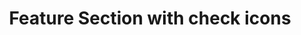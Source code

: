 ---
title: Feature Section with check icons
category: Marketing
paid: true
isActive: true
ltr: {"preview":"function App() {\n  const features = [{\n    title: \"Fast Refresh\",\n    desc: \"Lorem ipsum dolor sit amet, consectetur adipiscing elit. Donec congue, nisl eget molestie varius, enim ex faucibus purus.\"\n  }, {\n    title: \"Analytics\",\n    desc: \"Lorem ipsum dolor sit amet, consectetur adipiscing elit. Donec congue, nisl eget molestie varius, enim ex faucibus purus.\"\n  }, {\n    title: \"Datacenter security\",\n    desc: \"Lorem ipsum dolor sit amet, consectetur adipiscing elit. Donec congue, nisl eget molestie varius, enim ex faucibus purus.\"\n  }, {\n    title: \"Build on your terms\",\n    desc: \"Lorem ipsum dolor sit amet, consectetur adipiscing elit. Donec congue, nisl eget molestie varius, enim ex faucibus purus.\"\n  }, {\n    title: \"Safe to use\",\n    desc: \"Lorem ipsum dolor sit amet, consectetur adipiscing elit. Donec congue, nisl eget molestie varius, enim ex faucibus purus.\"\n  }, {\n    title: \"Flexible\",\n    desc: \"Lorem ipsum dolor sit amet, consectetur adipiscing elit. Donec congue, nisl eget molestie varius, enim ex faucibus purus.\"\n  }];\n  return /*#__PURE__*/React.createElement(\"section\", {\n    className: \"py-14\"\n  }, /*#__PURE__*/React.createElement(\"div\", {\n    className: \"max-w-screen-xl mx-auto px-4 text-gray-600 md:px-8\"\n  }, /*#__PURE__*/React.createElement(\"div\", {\n    className: \"max-w-xl space-y-3\"\n  }, /*#__PURE__*/React.createElement(\"h3\", {\n    className: \"text-indigo-600 font-semibold\"\n  }, \"Features\"), /*#__PURE__*/React.createElement(\"p\", {\n    className: \"text-gray-800 text-3xl font-semibold sm:text-4xl\"\n  }, \"Everything you need to grow\"), /*#__PURE__*/React.createElement(\"p\", null, \"Lorem ipsum dolor sit amet, consectetur adipiscing elit. Donec congue, nisl eget molestie varius, enim ex faucibus purus\")), /*#__PURE__*/React.createElement(\"div\", {\n    className: \"mt-12\"\n  }, /*#__PURE__*/React.createElement(\"ul\", {\n    className: \"grid gap-y-8 gap-x-12 sm:grid-cols-2 lg:grid-cols-3\"\n  }, features.map((item, idx) => /*#__PURE__*/React.createElement(\"li\", {\n    key: idx,\n    className: \"space-y-3\"\n  }, /*#__PURE__*/React.createElement(\"div\", {\n    className: \"w-12 h-12 border text-indigo-600 rounded-lg flex items-center justify-center\"\n  }, /*#__PURE__*/React.createElement(\"svg\", {\n    xmlns: \"http://www.w3.org/2000/svg\",\n    fill: \"none\",\n    viewBox: \"0 0 24 24\",\n    strokeWidth: 1.5,\n    stroke: \"currentColor\",\n    className: \"w-6 h-6\"\n  }, /*#__PURE__*/React.createElement(\"path\", {\n    strokeLinecap: \"round\",\n    strokeLinejoin: \"round\",\n    d: \"M4.5 12.75l6 6 9-13.5\"\n  }))), /*#__PURE__*/React.createElement(\"h4\", {\n    className: \"text-lg text-gray-800 font-semibold\"\n  }, item.title), /*#__PURE__*/React.createElement(\"p\", null, item.desc)))))));\n}","react":{"jsxTail":[{"code":"export default () => {\n\n    const features = [\n        {\n            title: \"Fast Refresh\",\n            desc: \"Lorem ipsum dolor sit amet, consectetur adipiscing elit. Donec congue, nisl eget molestie varius, enim ex faucibus purus.\"\n        },\n        {\n            title: \"Analytics\",\n            desc: \"Lorem ipsum dolor sit amet, consectetur adipiscing elit. Donec congue, nisl eget molestie varius, enim ex faucibus purus.\"\n        },\n        {\n            title: \"Datacenter security\",\n            desc: \"Lorem ipsum dolor sit amet, consectetur adipiscing elit. Donec congue, nisl eget molestie varius, enim ex faucibus purus.\"\n        },\n        {\n            title: \"Build on your terms\",\n            desc: \"Lorem ipsum dolor sit amet, consectetur adipiscing elit. Donec congue, nisl eget molestie varius, enim ex faucibus purus.\"\n        },\n        {\n            title: \"Safe to use\",\n            desc: \"Lorem ipsum dolor sit amet, consectetur adipiscing elit. Donec congue, nisl eget molestie varius, enim ex faucibus purus.\"\n        },\n        {\n            title: \"Flexible\",\n            desc: \"Lorem ipsum dolor sit amet, consectetur adipiscing elit. Donec congue, nisl eget molestie varius, enim ex faucibus purus.\"\n        },\n    ]\n\n    return (\n        <section className=\"py-14\">\n            <div className=\"max-w-screen-xl mx-auto px-4 text-gray-600 md:px-8\">\n                <div className=\"max-w-xl space-y-3\">\n                    <h3 className=\"text-indigo-600 font-semibold\">\n                        Features\n                    </h3>\n                    <p className=\"text-gray-800 text-3xl font-semibold sm:text-4xl\">\n                        Everything you need to grow\n                    </p>\n                    <p>\n                        Lorem ipsum dolor sit amet, consectetur adipiscing elit. Donec congue, nisl eget molestie varius, enim ex faucibus purus\n                    </p>\n                </div>\n                <div className=\"mt-12\">\n                    <ul className=\"grid gap-y-8 gap-x-12 sm:grid-cols-2 lg:grid-cols-3\">\n                        {\n                            features.map((item, idx) => (\n                                <li key={idx} className=\"space-y-3\">\n                                    <div className=\"w-12 h-12 border text-indigo-600 rounded-lg flex items-center justify-center\">\n                                        <svg xmlns=\"http://www.w3.org/2000/svg\" fill=\"none\" viewBox=\"0 0 24 24\" strokeWidth={1.5} stroke=\"currentColor\" className=\"w-6 h-6\">\n                                            <path strokeLinecap=\"round\" strokeLinejoin=\"round\" d=\"M4.5 12.75l6 6 9-13.5\" />\n                                        </svg>\n                                    </div>\n                                    <h4 className=\"text-lg text-gray-800 font-semibold\">\n                                        {item.title}\n                                    </h4>\n                                    <p>\n                                        {item.desc}\n                                    </p>\n                                </li>\n                            ))\n                        }\n                    </ul>\n                </div>\n            </div>\n        </section>\n    )\n}","label":"App.jsx"}],"jsxCss":[]},"vue":{"vueCss":[],"vueTail":[]}}
rtl: {"vue":{"vueCss":[],"vueTail":[]},"preview":"function App() {\n  const features = [{\n    title: \"تحديث سريع\",\n    desc: \"العميل مهم جدا ، العميل سيتبعه. حتى الواجب المنزلي ، يحتاج اللاعبون إلى موظفين مختلفين ، لأنهم طاهرون من الفم.\"\n  }, {\n    title: \"التحليلات\",\n    desc: \"العميل مهم جدا ، العميل سيتبعه. حتى الواجب المنزلي ، يحتاج اللاعبون إلى موظفين مختلفين ، لأنهم طاهرون من الفم.\"\n  }, {\n    title: \"أمن مركز البيانات\",\n    desc: \"العميل مهم جدا ، العميل سيتبعه. حتى الواجب المنزلي ، يحتاج اللاعبون إلى موظفين مختلفين ، لأنهم طاهرون من الفم.\"\n  }, {\n    title: \"بناء على شروطك\",\n    desc: \"العميل مهم جدا ، العميل سيتبعه. حتى الواجب المنزلي ، يحتاج اللاعبون إلى موظفين مختلفين ، لأنهم طاهرون من الفم.\"\n  }, {\n    title: \"آمنة للاستخدام\",\n    desc: \"العميل مهم جدا ، العميل سيتبعه. حتى الواجب المنزلي ، يحتاج اللاعبون إلى موظفين مختلفين ، لأنهم طاهرون من الفم.\"\n  }, {\n    title: \"مرن\",\n    desc: \"العميل مهم جدا ، العميل سيتبعه. حتى الواجب المنزلي ، يحتاج اللاعبون إلى موظفين مختلفين ، لأنهم طاهرون من الفم.\"\n  }];\n  return /*#__PURE__*/React.createElement(\"section\", {\n    className: \"py-14\"\n  }, /*#__PURE__*/React.createElement(\"div\", {\n    className: \"max-w-screen-xl mx-auto px-4 text-gray-600 md:px-8\"\n  }, /*#__PURE__*/React.createElement(\"div\", {\n    className: \"max-w-xl space-y-3\"\n  }, /*#__PURE__*/React.createElement(\"h3\", {\n    className: \"text-indigo-600 font-semibold\"\n  }, \"\\u0627\\u0644\\u0645\\u0645\\u064A\\u0632\\u0627\\u062A\"), /*#__PURE__*/React.createElement(\"p\", {\n    className: \"text-gray-800 text-3xl font-semibold sm:text-4xl\"\n  }, \"\\u0643\\u0644 \\u0645\\u0627 \\u062A\\u062D\\u062A\\u0627\\u062C\\u0647 \\u0644\\u062A\\u0646\\u0645\\u0648\"), /*#__PURE__*/React.createElement(\"p\", null, \"\\u0627\\u0644\\u0639\\u0645\\u064A\\u0644 \\u0645\\u0647\\u0645 \\u062C\\u062F\\u0627 \\u060C \\u0627\\u0644\\u0639\\u0645\\u064A\\u0644 \\u0633\\u064A\\u062A\\u0628\\u0639\\u0647. \\u062D\\u062A\\u0649 \\u0627\\u0644\\u0648\\u0627\\u062C\\u0628 \\u0627\\u0644\\u0645\\u0646\\u0632\\u0644\\u064A \\u060C \\u064A\\u062D\\u062A\\u0627\\u062C \\u0627\\u0644\\u0644\\u0627\\u0639\\u0628\\u0648\\u0646 \\u0625\\u0644\\u0649 \\u0645\\u0648\\u0638\\u0641\\u064A\\u0646 \\u0645\\u062E\\u062A\\u0644\\u0641\\u064A\\u0646 \\u060C \\u0644\\u0623\\u0646\\u0647\\u0645 \\u0637\\u0627\\u0647\\u0631\\u0648\\u0646 \\u0645\\u0646 \\u0627\\u0644\\u0641\\u0645\")), /*#__PURE__*/React.createElement(\"div\", {\n    className: \"mt-12\"\n  }, /*#__PURE__*/React.createElement(\"ul\", {\n    className: \"grid gap-y-8 gap-x-12 sm:grid-cols-2 lg:grid-cols-3\"\n  }, features.map((item, idx) => /*#__PURE__*/React.createElement(\"li\", {\n    key: idx,\n    className: \"space-y-3\"\n  }, /*#__PURE__*/React.createElement(\"div\", {\n    className: \"w-12 h-12 border text-indigo-600 rounded-lg flex items-center justify-center\"\n  }, /*#__PURE__*/React.createElement(\"svg\", {\n    xmlns: \"http://www.w3.org/2000/svg\",\n    fill: \"none\",\n    viewBox: \"0 0 24 24\",\n    strokeWidth: 1.5,\n    stroke: \"currentColor\",\n    className: \"w-6 h-6\"\n  }, /*#__PURE__*/React.createElement(\"path\", {\n    strokeLinecap: \"round\",\n    strokeLinejoin: \"round\",\n    d: \"M4.5 12.75l6 6 9-13.5\"\n  }))), /*#__PURE__*/React.createElement(\"h4\", {\n    className: \"text-lg text-gray-800 font-semibold\"\n  }, item.title), /*#__PURE__*/React.createElement(\"p\", null, item.desc)))))));\n}","react":{"jsxTail":[{"code":"export default () => {\n\n    const features = [\n        {\n            title: \"تحديث سريع\",\n            desc: \"العميل مهم جدا ، العميل سيتبعه. حتى الواجب المنزلي ، يحتاج اللاعبون إلى موظفين مختلفين ، لأنهم طاهرون من الفم.\"\n        },\n        {\n            title: \"التحليلات\",\n            desc: \"العميل مهم جدا ، العميل سيتبعه. حتى الواجب المنزلي ، يحتاج اللاعبون إلى موظفين مختلفين ، لأنهم طاهرون من الفم.\"\n        },\n        {\n            title: \"أمن مركز البيانات\",\n            desc: \"العميل مهم جدا ، العميل سيتبعه. حتى الواجب المنزلي ، يحتاج اللاعبون إلى موظفين مختلفين ، لأنهم طاهرون من الفم.\"\n        },\n        {\n            title: \"بناء على شروطك\",\n            desc: \"العميل مهم جدا ، العميل سيتبعه. حتى الواجب المنزلي ، يحتاج اللاعبون إلى موظفين مختلفين ، لأنهم طاهرون من الفم.\"\n        },\n        {\n            title: \"آمنة للاستخدام\",\n            desc: \"العميل مهم جدا ، العميل سيتبعه. حتى الواجب المنزلي ، يحتاج اللاعبون إلى موظفين مختلفين ، لأنهم طاهرون من الفم.\"\n        },\n        {\n            title: \"مرن\",\n            desc: \"العميل مهم جدا ، العميل سيتبعه. حتى الواجب المنزلي ، يحتاج اللاعبون إلى موظفين مختلفين ، لأنهم طاهرون من الفم.\"\n        },\n    ]\n\n    return (\n        <section className=\"py-14\">\n            <div className=\"max-w-screen-xl mx-auto px-4 text-gray-600 md:px-8\">\n                <div className=\"max-w-xl space-y-3\">\n                    <h3 className=\"text-indigo-600 font-semibold\">\n                        المميزات\n                    </h3>\n                    <p className=\"text-gray-800 text-3xl font-semibold sm:text-4xl\">\n                        كل ما تحتاجه لتنمو\n                    </p>\n                    <p>\n                        العميل مهم جدا ، العميل سيتبعه. حتى الواجب المنزلي ، يحتاج اللاعبون إلى موظفين مختلفين ، لأنهم طاهرون من الفم\n                    </p>\n                </div>\n                <div className=\"mt-12\">\n                    <ul className=\"grid gap-y-8 gap-x-12 sm:grid-cols-2 lg:grid-cols-3\">\n                        {\n                            features.map((item, idx) => (\n                                <li key={idx} className=\"space-y-3\">\n                                    <div className=\"w-12 h-12 border text-indigo-600 rounded-lg flex items-center justify-center\">\n                                        <svg xmlns=\"http://www.w3.org/2000/svg\" fill=\"none\" viewBox=\"0 0 24 24\" strokeWidth={1.5} stroke=\"currentColor\" className=\"w-6 h-6\">\n                                            <path strokeLinecap=\"round\" strokeLinejoin=\"round\" d=\"M4.5 12.75l6 6 9-13.5\" />\n                                        </svg>\n                                    </div>\n                                    <h4 className=\"text-lg text-gray-800 font-semibold\">\n                                        {item.title}\n                                    </h4>\n                                    <p>\n                                        {item.desc}\n                                    </p>\n                                </li>\n                            ))\n                        }\n                    </ul>\n                </div>\n            </div>\n        </section>\n    )\n}","label":"App.jsx"}],"jsxCss":[]}}
slug: /feature-sections
id: fd40a023-48b9-4e37-8e5b-833f29c8bf32
created_at: 1671319231143
---